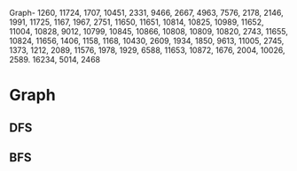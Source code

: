 Graph- 
1260, 11724, 1707, 10451, 2331, 
9466, 2667, 4963, 7576, 2178, 
2146, 1991, 11725, 1167, 1967,
2751, 11650, 11651, 10814, 10825, 
10989, 11652, 11004, 10828, 9012, 
10799, 10845, 10866, 10808, 10809, 
10820, 2743, 11655, 10824, 11656, 
1406, 1158, 1168, 10430, 2609, 
1934, 1850, 9613, 11005, 2745, 
1373, 1212, 2089, 11576, 1978, 
1929, 6588, 11653, 10872, 1676, 
2004, 10026, 2589. 16234, 5014, 2468

# Graph

## DFS

## BFS